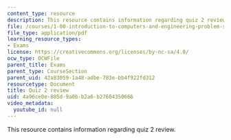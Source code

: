 ```yaml
---
content_type: resource
description: This resource contains information regarding quiz 2 review.
file: /courses/1-00-introduction-to-computers-and-engineering-problem-solving-spring-2012/4a96ce0e805d9a0bb2a6b27604350666_MIT1_00S12_Quiz_2_Review.pdf
file_type: application/pdf
learning_resource_types:
- Exams
license: https://creativecommons.org/licenses/by-nc-sa/4.0/
ocw_type: OCWFile
parent_title: Exams
parent_type: CourseSection
parent_uid: 42a83059-1a48-adbe-783e-bb4f922fd312
resourcetype: Document
title: Quiz 2 review
uid: 4a96ce0e-805d-9a0b-b2a6-b27604350666
video_metadata:
  youtube_id: null
---
```

This resource contains information regarding quiz 2 review.